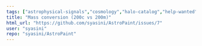 ```yaml
---
tags: ["astrophysical-signals","cosmology","halo-catalog","help-wanted","python","simulation-toolkit"]
title: "Mass conversion (200c vs 200m)"
html_url: "https://github.com/syasini/AstroPaint/issues/7"
user: "syasini"
repo: "syasini/AstroPaint"
---
```



